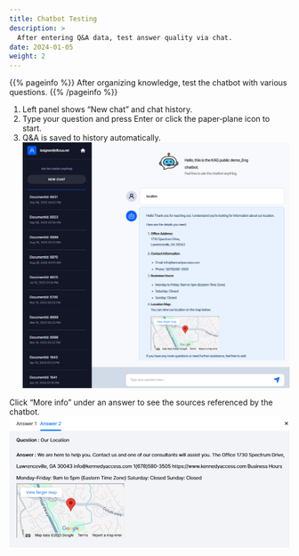 ```yaml
---
title: Chatbot Testing
description: >
  After entering Q&A data, test answer quality via chat.
date: 2024-01-05
weight: 2
---
```


{{% pageinfo %}}
After organizing knowledge, test the chatbot with various questions.
{{% /pageinfo %}}

1. Left panel shows “New chat” and chat history.
2. Type your question and press Enter or click the paper‑plane icon to start.
3. Q&A is saved to history automatically.
![alt text](image.png)

Click “More info” under an answer to see the sources referenced by the chatbot.
![alt text](image-1.png)

